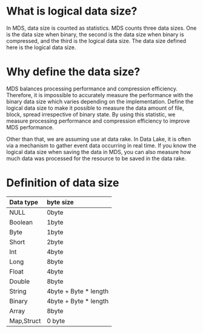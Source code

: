 # What is logical data size?

In MDS, data size is counted as statistics.
MDS counts three data sizes.
One is the data size when binary, the second is the data size when binary is compressed, and the third is the logical data size.
The data size defined here is the logical data size.

# Why define the data size?

MDS balances processing performance and compression efficiency.
Therefore, it is impossible to accurately measure the performance with the binary data size which varies depending on the implementation.
Define the logical data size to make it possible to measure the data amount of file, block, spread irrespective of binary state.
By using this statistic, we measure processing performance and compression efficiency to improve MDS performance.

Other than that, we are assuming use at data rake.
In Data Lake, it is often via a mechanism to gather event data occurring in real time.
If you know the logical data size when saving the data in MDS, you can also measure how much data was processed for the resource to be saved in the data rake.

# Definition of data size

| Data type | byte size |
|:-----------|:------------|
| NULL  | 0byte |
| Boolean | 1byte |
| Byte  | 1byte |
| Short | 2byte |
| Int   | 4byte |
| Long  | 8byte |
| Float | 4byte |
| Double| 8byte |
| String| 4byte + Byte * length |
| Binary| 4byte + Byte * length |
| Array | 8byte |
| Map,Struct| 0 byte |
